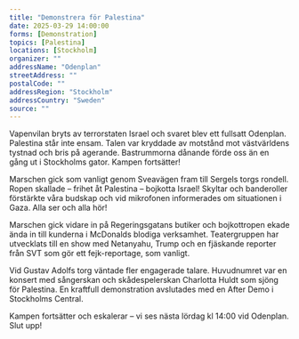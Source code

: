 ```yaml
---
title: "Demonstrera för Palestina"
date: 2025-03-29 14:00:00
forms: [Demonstration]
topics: [Palestina]
locations: [Stockholm]
organizer: ""
addressName: "Odenplan"
streetAddress: ""
postalCode: ""
addressRegion: "Stockholm"
addressCountry: "Sweden"
source: ""
---
```

Vapenvilan bryts av terrorstaten Israel och svaret blev ett fullsatt Odenplan. Palestina står inte ensam. Talen var kryddade av motstånd mot västvärldens tystnad och bris på agerande. Bastrummorna dånande förde oss än en gång ut i Stockholms gator. Kampen fortsätter!

Marschen gick som vanligt genom Sveavägen fram till Sergels torgs rondell. Ropen skallade – frihet åt Palestina – bojkotta Israel! Skyltar och banderoller förstärkte våra budskap och vid mikrofonen informerades om situationen i Gaza. Alla ser och alla hör!

Marschen gick vidare in på Regeringsgatans butiker och bojkottropen ekade ända in till kunderna i McDonalds blodiga verksamhet. Teatergruppen har utvecklats till en show med Netanyahu, Trump och en fjäskande reporter från SVT som gör ett fejk-reportage, som vanligt.

Vid Gustav Adolfs torg väntade fler engagerade talare. Huvudnumret var en konsert med sångerskan och skådespelerskan Charlotta Huldt som sjöng för Palestina. En kraftfull demonstration avslutades med en After Demo i Stockholms Central.

Kampen fortsätter och eskalerar – vi ses nästa lördag kl 14:00 vid Odenplan. Slut upp!
